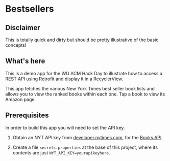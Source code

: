 # Bestsellers

## Disclaimer

This is totally quick and dirty but should be pretty illustrative of the basic concepts!

## What's here

This is a demo app for the WU ACM Hack Day to illustrate how to access a REST API using 
Retrofit and display it in a RecyclerView.

This app fetches the various New York Times best seller book lists and allows you to 
view the ranked books within each one.  Tap a book to view its Amazon page.

## Prerequisites

In order to build this app you will need to set the API key.

1) Obtain an NYT API key from [developer.nytimes.com](https://developer.nytimes.com/), for the [Books API](https://developer.nytimes.com/books_api.json).

2) Create a file `secrets.properties` at the base of this project, where its contents are just `NYT_API_KEY=yourapikeyhere`.
